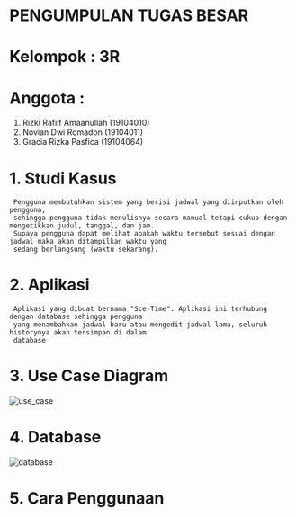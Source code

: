 # PENGUMPULAN TUGAS BESAR
# Kelompok : 3R
# Anggota :
 1. Rizki Rafiif Amaanullah (19104010)
 2. Novian Dwi Romadon (19104011)
 3. Gracia Rizka Pasfica (19104064)


# 1. Studi Kasus
     Pengguna membutuhkan sistem yang berisi jadwal yang diinputkan oleh pengguna, 
     sehingga pengguna tidak menulisnya secara manual tetapi cukup dengan mengetikkan judul, tanggal, dan jam. 
     Supaya pengguna dapat melihat apakah waktu tersebut sesuai dengan jadwal maka akan ditampilkan waktu yang 
     sedang berlangsung (waktu sekarang).

# 2. Aplikasi 
     Aplikasi yang dibuat bernama "Sce-Time". Aplikasi ini terhubung dengan database sehingga pengguna
     yang menambahkan jadwal baru atau mengedit jadwal lama, seluruh historynya akan tersimpan di dalam
     database
     
# 3. Use Case Diagram

![use_case](https://user-images.githubusercontent.com/58683476/127586995-ad024357-9e25-45cd-b292-b7b32a8891d4.jpg)

# 4. Database

![database](https://user-images.githubusercontent.com/58683476/127587070-edd68eb7-7c28-42db-b8c8-6c778deaf52b.jpg)

# 5. Cara Penggunaan
